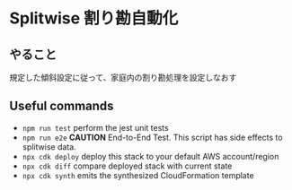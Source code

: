 # Splitwise 割り勘自動化

## やること

規定した傾斜設定に従って、家庭内の割り勘処理を設定しなおす

## Useful commands

- `npm run test` perform the jest unit tests
- `npm run e2e` **CAUTION** End-to-End Test. This script has side effects to splitwise data.
- `npx cdk deploy` deploy this stack to your default AWS account/region
- `npx cdk diff` compare deployed stack with current state
- `npx cdk synth` emits the synthesized CloudFormation template
